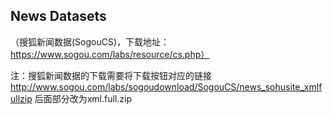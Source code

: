 ## News Datasets

（搜狐新闻数据(SogouCS)，下载地址：https://www.sogou.com/labs/resource/cs.php）

注：搜狐新闻数据的下载需要将下载按钮对应的链接 http://www.sogou.com/labs/sogoudownload/SogouCS/news_sohusite_xmlfullzip 后面部分改为xml.full.zip